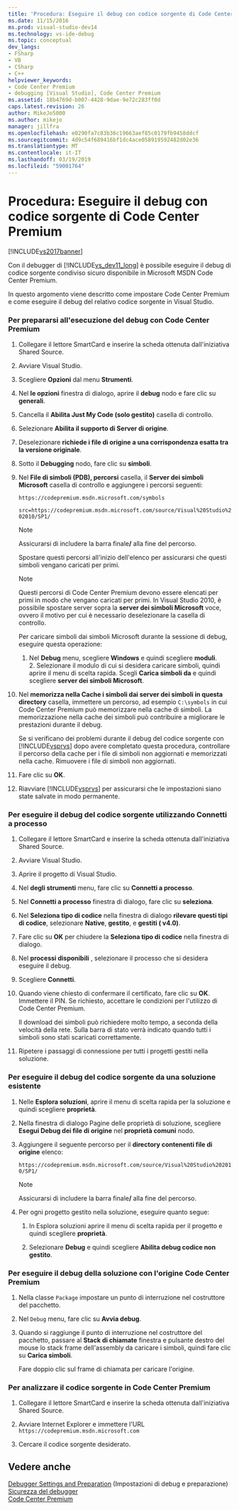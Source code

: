 ```yaml
---
title: 'Procedura: Eseguire il debug con codice sorgente di Code Center Premium | Microsoft Docs'
ms.date: 11/15/2016
ms.prod: visual-studio-dev14
ms.technology: vs-ide-debug
ms.topic: conceptual
dev_langs:
- FSharp
- VB
- CSharp
- C++
helpviewer_keywords:
- Code Center Premium
- debugging [Visual Studio], Code Center Premium
ms.assetid: 18b4769d-b007-4428-9dae-9e72c283ff0d
caps.latest.revision: 26
author: MikeJo5000
ms.author: mikejo
manager: jillfra
ms.openlocfilehash: e0290fa7c83b36c19663aef85c0179fb9458ddcf
ms.sourcegitcommit: 4d9c54f689416bf1dc4ace058919592482d02e36
ms.translationtype: MT
ms.contentlocale: it-IT
ms.lasthandoff: 03/19/2019
ms.locfileid: "59001764"
---
```

# <a name="how-to-debug-with-code-center-premium-source"></a>Procedura: Eseguire il debug con codice sorgente di Code Center Premium
[!INCLUDE[vs2017banner](../includes/vs2017banner.md)]

Con il debugger di [!INCLUDE[vs_dev11_long](../includes/vs-dev11-long-md.md)] è possibile eseguire il debug di codice sorgente condiviso sicuro disponibile in Microsoft MSDN Code Center Premium.  
  
 In questo argomento viene descritto come impostare Code Center Premium e come eseguire il debug del relativo codice sorgente in Visual Studio.  
  
### <a name="to-prepare-for-debugging-with-code-center-premium"></a>Per prepararsi all'esecuzione del debug con Code Center Premium  
  
1. Collegare il lettore SmartCard e inserire la scheda ottenuta dall'iniziativa Shared Source.  
  
2. Avviare Visual Studio.  
  
3. Scegliere **Opzioni** dal menu **Strumenti**.  
  
4. Nel **le opzioni** finestra di dialogo, aprire il **debug** nodo e fare clic su **generali**.  
  
5. Cancella il **Abilita Just My Code (solo gestito)** casella di controllo.  
  
6. Selezionare **Abilita il supporto di Server di origine**.  
  
7. Deselezionare **richiede i file di origine a una corrispondenza esatta tra la versione originale**.  
  
8. Sotto il **Debugging** nodo, fare clic su **simboli**.  
  
9. Nel **File di simboli (PDB), percorsi** casella, il **Server dei simboli Microsoft** casella di controllo e aggiungere i percorsi seguenti:  
  
     `https://codepremium.msdn.microsoft.com/symbols`  
  
     `src=https://codepremium.msdn.microsoft.com/source/Visual%20Studio%202010/SP1/`  
  
   > [!NOTE]
   >  Assicurarsi di includere la barra finale<strong>/</strong> alla fine del percorso.  
  
     Spostare questi percorsi all'inizio dell'elenco per assicurarsi che questi simboli vengano caricati per primi.  
  
   > [!NOTE]
   >  Questi percorsi di Code Center Premium devono essere elencati per primi in modo che vengano caricati per primi. In Visual Studio 2010, è possibile spostare server sopra la **server dei simboli Microsoft** voce, ovvero il motivo per cui è necessario deselezionare la casella di controllo.  
   > 
   >  Per caricare simboli dai simboli Microsoft durante la sessione di debug, eseguire questa operazione:  
   > 
   > 1. Nel **Debug** menu, scegliere **Windows** e quindi scegliere **moduli**.  
   >    2.  Selezionare il modulo di cui si desidera caricare simboli, quindi aprire il menu di scelta rapida. Scegli **Carica simboli da** e quindi scegliere **server dei simboli Microsoft**.  
  
10. Nel **memorizza nella Cache i simboli dai server dei simboli in questa directory** casella, immettere un percorso, ad esempio `C:\symbols` in cui Code Center Premium può memorizzare nella cache di simboli. La memorizzazione nella cache dei simboli può contribuire a migliorare le prestazioni durante il debug.  
  
     Se si verificano dei problemi durante il debug del codice sorgente con [!INCLUDE[vsprvs](../includes/vsprvs-md.md)] dopo avere completato questa procedura, controllare il percorso della cache per i file di simboli non aggiornati e memorizzati nella cache. Rimuovere i file di simboli non aggiornati.  
  
11. Fare clic su **OK**.  
  
12. Riavviare [!INCLUDE[vsprvs](../includes/vsprvs-md.md)] per assicurarsi che le impostazioni siano state salvate in modo permanente.  
  
### <a name="to-debug-your-source-code-using-attach-to-process"></a>Per eseguire il debug del codice sorgente utilizzando Connetti a processo  
  
1.  Collegare il lettore SmartCard e inserire la scheda ottenuta dall'iniziativa Shared Source.  
  
2.  Avviare Visual Studio.  
  
3.  Aprire il progetto di Visual Studio.  
  
4.  Nel **degli strumenti** menu, fare clic su **Connetti a processo**.  
  
5.  Nel **Connetti a processo** finestra di dialogo, fare clic su **seleziona**.  
  
6.  Nel **Seleziona tipo di codice** nella finestra di dialogo **rilevare questi tipi di codice**, selezionare **Native**, **gestito**, e **gestiti ( v4.0)**.  
  
7.  Fare clic su **OK** per chiudere la **Seleziona tipo di codice** nella finestra di dialogo.  
  
8.  Nel **processi disponibili** , selezionare il processo che si desidera eseguire il debug.  
  
9. Scegliere **Connetti**.  
  
10. Quando viene chiesto di confermare il certificato, fare clic su **OK**. Immettere il PIN. Se richiesto, accettare le condizioni per l'utilizzo di Code Center Premium.  
  
     Il download dei simboli può richiedere molto tempo, a seconda della velocità della rete. Sulla barra di stato verrà indicato quando tutti i simboli sono stati scaricati correttamente.  
  
11. Ripetere i passaggi di connessione per tutti i progetti gestiti nella soluzione.  
  
### <a name="to-debug-source-code-from-an-existing-solution"></a>Per eseguire il debug del codice sorgente da una soluzione esistente  
  
1. Nelle **Esplora soluzioni**, aprire il menu di scelta rapida per la soluzione e quindi scegliere **proprietà**.  
  
2. Nella finestra di dialogo Pagine delle proprietà di soluzione, scegliere **Esegui Debug dei file di origine** nel **proprietà comuni** nodo.  
  
3. Aggiungere il seguente percorso per il **directory contenenti file di origine** elenco:  
  
    `https://codepremium.msdn.microsoft.com/source/Visual%20Studio%202010/SP1/`  
  
   > [!NOTE]
   >  Assicurarsi di includere la barra finale<strong>/</strong> alla fine del percorso.  
  
4. Per ogni progetto gestito nella soluzione, eseguire quanto segue:  
  
   1.  In Esplora soluzioni aprire il menu di scelta rapida per il progetto e quindi scegliere **proprietà**.  
  
   2.  Selezionare **Debug** e quindi scegliere **Abilita debug codice non gestito**.  
  
### <a name="to-debug-your-solution-with-code-center-premium-source"></a>Per eseguire il debug della soluzione con l'origine Code Center Premium  
  
1.  Nella classe `Package` impostare un punto di interruzione nel costruttore del pacchetto.  
  
2.  Nel `Debug` menu, fare clic su **Avvia debug**.  
  
3.  Quando si raggiunge il punto di interruzione nel costruttore del pacchetto, passare al **Stack di chiamate** finestra e pulsante destro del mouse lo stack frame dell'assembly da caricare i simboli, quindi fare clic su **Carica simboli**.  
  
     Fare doppio clic sul frame di chiamata per caricare l'origine.  
  
### <a name="to-browse-source-code-on-code-center-premium"></a>Per analizzare il codice sorgente in Code Center Premium  
  
1.  Collegare il lettore SmartCard e inserire la scheda ottenuta dall'iniziativa Shared Source.  
  
2.  Avviare Internet Explorer e immettere l'URL `https://codepremium.msdn.microsoft.com`  
  
3.  Cercare il codice sorgente desiderato.  
  
## <a name="see-also"></a>Vedere anche  
 [Debugger Settings and Preparation](../debugger/debugger-settings-and-preparation.md)  (Impostazioni di debug e preparazione)  
 [Sicurezza del debugger](../debugger/debugger-security.md)   
 [Code Center Premium](https://www.microsoft.com/en-us/sharedsource/code-center-premium.aspx)
